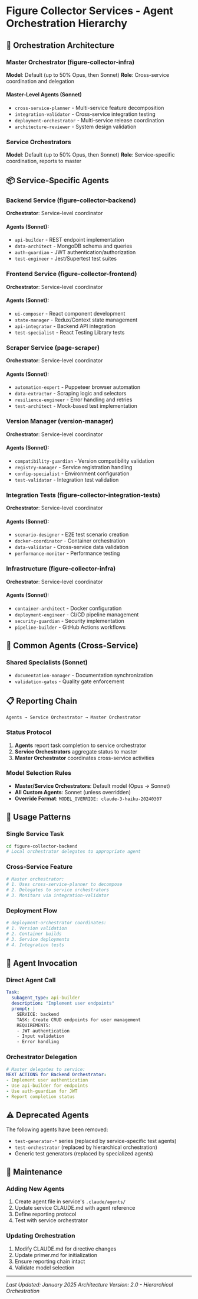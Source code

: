 # Figure Collector Services - Agent Orchestration Hierarchy

## 🎯 Orchestration Architecture

### Master Orchestrator (figure-collector-infra)
**Model**: Default (up to 50% Opus, then Sonnet)
**Role**: Cross-service coordination and delegation

#### Master-Level Agents (Sonnet)
- `cross-service-planner` - Multi-service feature decomposition
- `integration-validator` - Cross-service integration testing
- `deployment-orchestrator` - Multi-service release coordination
- `architecture-reviewer` - System design validation

### Service Orchestrators
**Model**: Default (up to 50% Opus, then Sonnet)
**Role**: Service-specific coordination, reports to master

## 📦 Service-Specific Agents

### Backend Service (figure-collector-backend)
**Orchestrator**: Service-level coordinator
#### Agents (Sonnet):
- `api-builder` - REST endpoint implementation
- `data-architect` - MongoDB schema and queries
- `auth-guardian` - JWT authentication/authorization
- `test-engineer` - Jest/Supertest test suites

### Frontend Service (figure-collector-frontend)
**Orchestrator**: Service-level coordinator
#### Agents (Sonnet):
- `ui-composer` - React component development
- `state-manager` - Redux/Context state management
- `api-integrator` - Backend API integration
- `test-specialist` - React Testing Library tests

### Scraper Service (page-scraper)
**Orchestrator**: Service-level coordinator
#### Agents (Sonnet):
- `automation-expert` - Puppeteer browser automation
- `data-extractor` - Scraping logic and selectors
- `resilience-engineer` - Error handling and retries
- `test-architect` - Mock-based test implementation

### Version Manager (version-manager)
**Orchestrator**: Service-level coordinator
#### Agents (Sonnet):
- `compatibility-guardian` - Version compatibility validation
- `registry-manager` - Service registration handling
- `config-specialist` - Environment configuration
- `test-validator` - Integration test validation

### Integration Tests (figure-collector-integration-tests)
**Orchestrator**: Service-level coordinator
#### Agents (Sonnet):
- `scenario-designer` - E2E test scenario creation
- `docker-coordinator` - Container orchestration
- `data-validator` - Cross-service data validation
- `performance-monitor` - Performance testing

### Infrastructure (figure-collector-infra)
**Orchestrator**: Service-level coordinator
#### Agents (Sonnet):
- `container-architect` - Docker configuration
- `deployment-engineer` - CI/CD pipeline management
- `security-guardian` - Security implementation
- `pipeline-builder` - GitHub Actions workflows

## 🔄 Common Agents (Cross-Service)

### Shared Specialists (Sonnet)
- `documentation-manager` - Documentation synchronization
- `validation-gates` - Quality gate enforcement

## 📋 Reporting Chain

```
Agents → Service Orchestrator → Master Orchestrator
```

### Status Protocol
1. **Agents** report task completion to service orchestrator
2. **Service Orchestrators** aggregate status to master
3. **Master Orchestrator** coordinates cross-service activities

### Model Selection Rules
- **Master/Service Orchestrators**: Default model (Opus → Sonnet)
- **All Custom Agents**: Sonnet (unless overridden)
- **Override Format**: `MODEL_OVERRIDE: claude-3-haiku-20240307`

## 🚀 Usage Patterns

### Single Service Task
```bash
cd figure-collector-backend
# Local orchestrator delegates to appropriate agent
```

### Cross-Service Feature
```bash
# Master orchestrator:
# 1. Uses cross-service-planner to decompose
# 2. Delegates to service orchestrators
# 3. Monitors via integration-validator
```

### Deployment Flow
```bash
# deployment-orchestrator coordinates:
# 1. Version validation
# 2. Container builds
# 3. Service deployments
# 4. Integration tests
```

## 📝 Agent Invocation

### Direct Agent Call
```yaml
Task:
  subagent_type: api-builder
  description: "Implement user endpoints"
  prompt: |
    SERVICE: backend
    TASK: Create CRUD endpoints for user management
    REQUIREMENTS:
    - JWT authentication
    - Input validation
    - Error handling
```

### Orchestrator Delegation
```yaml
# Master delegates to service:
NEXT ACTIONS for Backend Orchestrator:
- Implement user authentication
- Use api-builder for endpoints
- Use auth-guardian for JWT
- Report completion status
```

## ⚠️ Deprecated Agents

The following agents have been removed:
- `test-generator-*` series (replaced by service-specific test agents)
- `test-orchestrator` (replaced by hierarchical orchestration)
- Generic test generators (replaced by specialized agents)

## 🔧 Maintenance

### Adding New Agents
1. Create agent file in service's `.claude/agents/`
2. Update service CLAUDE.md with agent reference
3. Define reporting protocol
4. Test with service orchestrator

### Updating Orchestration
1. Modify CLAUDE.md for directive changes
2. Update primer.md for initialization
3. Ensure reporting chain intact
4. Validate model selection

---
*Last Updated: January 2025*
*Architecture Version: 2.0 - Hierarchical Orchestration*
